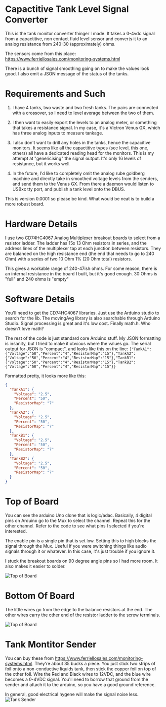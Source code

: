 # Capactitive Tank Level Signal Converter

This is the tank monitor converter thinger I made. It takes a 0-4vdc signal from a capactitive, non contact fluid level sensor and converts it to an analog resistance from 240-30 (approximately) ohms.

The sensors come from this place:
https://www.ferriellosales.com/monitoring-systems.html

There is a bunch of signal smoothing going on to make the values look good. I also emit a JSON message of the status of the tanks.

# Requirements and Such

1. I have 4 tanks, two waste and two fresh tanks. The pairs are connected with a crossover, so I need to level average between the two of them.

2. I then want to easily export the levels to an analog meter, or something that takes a resistance signal. In my case, it's a Victron Venus GX, which has three analog inputs to measure tankage.

3. I also don't want to drill any holes in the tanks, hence the capacitive monitors. It seems like all the capactitive types (see level, this one, others) all have a dedicated reading head for the monitors. This is my attempt at "genericising" the signal output. It's only 16 levels of resistance, but it works well.

4. In the future, I'd like to completely omit the analog rube goldberg machine and directly take in smoothed voltage levels from the senders, and send them to the Venus GX. From there a daemon would listen to USBxx tty port, and publish a tank level onto the DBUS.

This is version 0.0001 so please be kind. What would be neat is to build a more robust board.

# Hardware Details
I use two CD74HC4067 Analog Multiplexer breakout boards to select from a resistor ladder. The ladder has 15x 13 Ohm resistors in series, and the address lines of the multiplexer tap at each junction between resistors. They are balanced on the high resistance end (the end that needs to go to 240 Ohm) with a series of two 10 Ohm 1% (20 Ohm total) resistors.

This gives a workable range of 240-47ish ohms. For some reason, there is an internal resistance in the board I built, but it's good enough. 30 Ohms is "full" and 240 ohms is "empty"

# Software Details

You'll need to get the CD74HC4067 libraries. Just use the Arduino studio to search for the lib.
The movingAvg library is also searchable through Arduino Studio. Signal processing is great and it's low cost.
Finally math.h. Who doesn't love math?

The rest of the code is just standard core Arduino stuff. My JSON formatting is insanity, but I tried to make it obvious where the values go. The serial output for JSON is "compact", and looks like this on the line:
`{"TankA1":{"Voltage":"50","Percent":"4","ResistorMap":"15"},"TankA2":{"Voltage":"50","Percent":"4","ResistorMap":"15"},"TankB1":{"Voltage":"50","Percent":"4","ResistorMap":"15"},"TankB2":{"Voltage":"50","Percent":"4","ResistorMap":"15"}}`

Formatted pretty, it looks more like this:

```json
{
  "TankA1": {
    "Voltage": "2.5",
    "Percent": "50",
    "ResistorMap": "7"
  },
  "TankA2": {
    "Voltage": "2.5",
    "Percent": "50",
    "ResistorMap": "7"
  },
  "TankB1": {
    "Voltage": "2.5",
    "Percent": "50",
    "ResistorMap": "7"
  },
  "TankB2": {
    "Voltage": "2.5",
    "Percent": "50",
    "ResistorMap": "7"
  }
}
```

# Top of Board
You can see the arduino Uno clone that is logic/adac. Basically, 4 digital pins on Arduino go to the Mux to select the channel. Repeat this for the other channel. Refer to the code to see what pins I selected if you're interested.

The enable pin is a single pin that is set low. Setting this to high blocks the signal through the Mux. Useful if you were switching things like audio signals through it or whatever. In this case, it's just trouble if you ignore it.

I stuck the breakout boards on 90 degree angle pins so I had more room. It also makes it easier to solder.

![Top of Board](https://github.com/aaronsb/Arduino/blob/master/tankmonitor/resistor_converter_top.jpg "Top of Board")

# Bottom Of Board
The little wires go from the edge to the balance resistors at the end. The other wires carry the other end of the resistor ladder to the screw terminals.

![Top of Board](https://github.com/aaronsb/Arduino/blob/master/tankmonitor/resistor_converter_bottom.jpg "Bottom of Board")

# Tank Montitor Sender
You can buy these from https://www.ferriellosales.com/monitoring-systems.html. They're about 35 bucks a piece. You just stick two strips of foil onto a non-conductive liquids tank, then stick the copper foil on top of the other foil. Wire the Red and Black wires to 12VDC, and the blue wire becomes a 0-4VDC signal. You'll need to borrow that ground from the sender and attach it to the arduino, so you have a good ground reference.

In general, good electrical hygene will make the signal noise less.
![Tank Sender](https://github.com/aaronsb/Arduino/blob/master/tankmonitor/capacitive_tank_monitor.jpg "Tank Sender")

